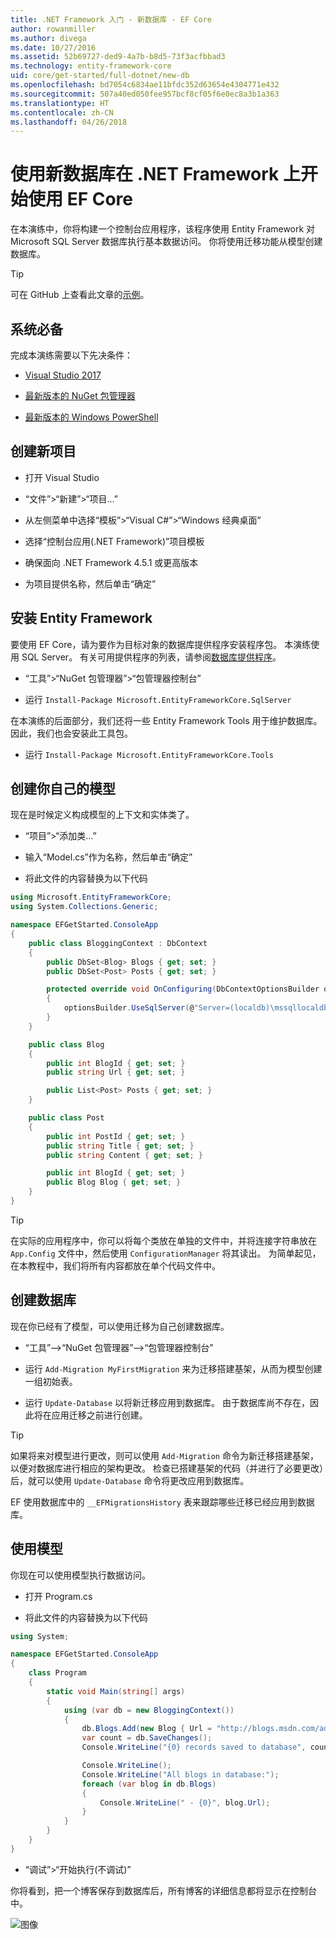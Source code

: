 ```yaml
---
title: .NET Framework 入门 - 新数据库 - EF Core
author: rowanmiller
ms.author: divega
ms.date: 10/27/2016
ms.assetid: 52b69727-ded9-4a7b-b8d5-73f3acfbbad3
ms.technology: entity-framework-core
uid: core/get-started/full-dotnet/new-db
ms.openlocfilehash: bd7054c6834ae11bfdc352d63654e4304771e432
ms.sourcegitcommit: 507a40ed050fee957bcf8cf05f6e0ec8a3b1a363
ms.translationtype: HT
ms.contentlocale: zh-CN
ms.lasthandoff: 04/26/2018
---
```

# <a name="getting-started-with-ef-core-on-net-framework-with-a-new-database"></a>使用新数据库在 .NET Framework 上开始使用 EF Core

在本演练中，你将构建一个控制台应用程序，该程序使用 Entity Framework 对 Microsoft SQL Server 数据库执行基本数据访问。 你将使用迁移功能从模型创建数据库。

> [!TIP]  
> 可在 GitHub 上查看此文章的[示例](https://github.com/aspnet/EntityFramework.Docs/tree/master/samples/core/GetStarted/FullNet/ConsoleApp.NewDb)。

## <a name="prerequisites"></a>系统必备

完成本演练需要以下先决条件：

* [Visual Studio 2017](https://www.visualstudio.com/downloads/)

* [最新版本的 NuGet 包管理器](https://dist.nuget.org/index.html)

* [最新版本的 Windows PowerShell](https://docs.microsoft.com/powershell/scripting/setup/installing-windows-powershell)

## <a name="create-a-new-project"></a>创建新项目

* 打开 Visual Studio

* “文件”>“新建”>“项目...”

* 从左侧菜单中选择“模板”>“Visual C#”>“Windows 经典桌面”

* 选择“控制台应用(.NET Framework)”项目模板

* 确保面向 .NET Framework 4.5.1 或更高版本

* 为项目提供名称，然后单击“确定”

## <a name="install-entity-framework"></a>安装 Entity Framework

要使用 EF Core，请为要作为目标对象的数据库提供程序安装程序包。 本演练使用 SQL Server。 有关可用提供程序的列表，请参阅[数据库提供程序](../../providers/index.md)。

* “工具”>“NuGet 包管理器”>“包管理器控制台”

* 运行 `Install-Package Microsoft.EntityFrameworkCore.SqlServer`

在本演练的后面部分，我们还将一些 Entity Framework Tools 用于维护数据库。 因此，我们也会安装此工具包。

* 运行 `Install-Package Microsoft.EntityFrameworkCore.Tools`

## <a name="create-your-model"></a>创建你自己的模型

现在是时候定义构成模型的上下文和实体类了。

* “项目”>“添加类...”

* 输入“Model.cs”作为名称，然后单击“确定”

* 将此文件的内容替换为以下代码

<!-- [!code-csharp[Main](samples/core/GetStarted/FullNet/ConsoleApp.NewDb/Model.cs)] -->
``` csharp
using Microsoft.EntityFrameworkCore;
using System.Collections.Generic;

namespace EFGetStarted.ConsoleApp
{
    public class BloggingContext : DbContext
    {
        public DbSet<Blog> Blogs { get; set; }
        public DbSet<Post> Posts { get; set; }

        protected override void OnConfiguring(DbContextOptionsBuilder optionsBuilder)
        {
            optionsBuilder.UseSqlServer(@"Server=(localdb)\mssqllocaldb;Database=EFGetStarted.ConsoleApp.NewDb;Trusted_Connection=True;");
        }
    }

    public class Blog
    {
        public int BlogId { get; set; }
        public string Url { get; set; }

        public List<Post> Posts { get; set; }
    }

    public class Post
    {
        public int PostId { get; set; }
        public string Title { get; set; }
        public string Content { get; set; }

        public int BlogId { get; set; }
        public Blog Blog { get; set; }
    }
}
```

> [!TIP]  
> 在实际的应用程序中，你可以将每个类放在单独的文件中，并将连接字符串放在 `App.Config` 文件中，然后使用 `ConfigurationManager` 将其读出。 为简单起见，在本教程中，我们将所有内容都放在单个代码文件中。

## <a name="create-your-database"></a>创建数据库

现在你已经有了模型，可以使用迁移为自己创建数据库。

* “工具”–>“NuGet 包管理器”–>“包管理器控制台”

* 运行 `Add-Migration MyFirstMigration` 来为迁移搭建基架，从而为模型创建一组初始表。

* 运行 `Update-Database` 以将新迁移应用到数据库。 由于数据库尚不存在，因此将在应用迁移之前进行创建。

> [!TIP]  
> 如果将来对模型进行更改，则可以使用 `Add-Migration` 命令为新迁移搭建基架，以便对数据库进行相应的架构更改。 检查已搭建基架的代码（并进行了必要更改）后，就可以使用 `Update-Database` 命令将更改应用到数据库。
>
>EF 使用数据库中的 `__EFMigrationsHistory` 表来跟踪哪些迁移已经应用到数据库。

## <a name="use-your-model"></a>使用模型

你现在可以使用模型执行数据访问。

* 打开 Program.cs

* 将此文件的内容替换为以下代码

<!-- [!code-csharp[Main](samples/core/GetStarted/FullNet/ConsoleApp.NewDb/Program.cs)] -->
``` csharp
using System;

namespace EFGetStarted.ConsoleApp
{
    class Program
    {
        static void Main(string[] args)
        {
            using (var db = new BloggingContext())
            {
                db.Blogs.Add(new Blog { Url = "http://blogs.msdn.com/adonet" });
                var count = db.SaveChanges();
                Console.WriteLine("{0} records saved to database", count);

                Console.WriteLine();
                Console.WriteLine("All blogs in database:");
                foreach (var blog in db.Blogs)
                {
                    Console.WriteLine(" - {0}", blog.Url);
                }
            }
        }
    }
}
```

* “调试”>“开始执行(不调试)”

你将看到，把一个博客保存到数据库后，所有博客的详细信息都将显示在控制台中。

![图像](_static/output-new-db.png)
